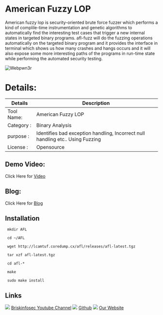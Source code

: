 American Fuzzy LOP
============
American fuzzy lop is security-oriented brute force fuzzer which performs a kind of complile-time instrumentation and genetic algorithms to automatically find the interesting test cases that trigger a new internal states in targeted binary programs. afl-fuzz will do the fuzzing operations automatically on the targeted binary program and it provides the interface in terminal which shows us how many crashes and hangs occurs and it will also expose some more interesting paths of the programs in run-time state while performing the automated security testing. 

![Webpwn3r](https://briskinfosec.com//assets/tooloftheday/Tool_Of_the_day10.jpg)

Details:
============
|  Details | Description   |
| ------------ | ------------ |
|Tool Name:| American Fuzzy LOP |
|Category :|Binary Analysis|
|purpose  :|Identifies bad exception handling, Incorrect null handling etc.. Using Fuzzing |
|License :| Opensource |

Demo Video:
-----------------
Click Here for [Video](https://youtu.be/NPylt5st7tw"Video")

Blog: 
--------------
Click Here for [Blog](https://briskinfosec.com/tooloftheday/toolofthedaydetail/AFL-American-Fuzzy-LOP-Tool-to--Identifies-bad-exception-handling-and-Incorrect-null-handling "Blog")

Installation
----------------
     mkdir AFL
    
     cd ~/AFL
    
     wget http://lcamtuf.coredump.cx/afl/releases/afl-latest.tgz
    
     tar xzf afl-latest.tgz
    
     cd afl-*
    
     make
    
     sudo make install

Links
----------------
![ ](https://img.icons8.com/color/15/000000/youtube-play.png) [Briskinfosec Youtube Channel](https://www.youtube.com/channel/UCcPmqqYETcO_7-6p_uUsF1w "Briskinfosec Youtube Channel")
 ![ ](https://img.icons8.com/glyph-neue/15/000000/github.png) [Github](https://github.com/briskinfosec "Github") 
![ ](https://img.icons8.com/ios/15/000000/internet--v2.png) [Our Website](https://www.briskinfosec.com/ "Our Website")

